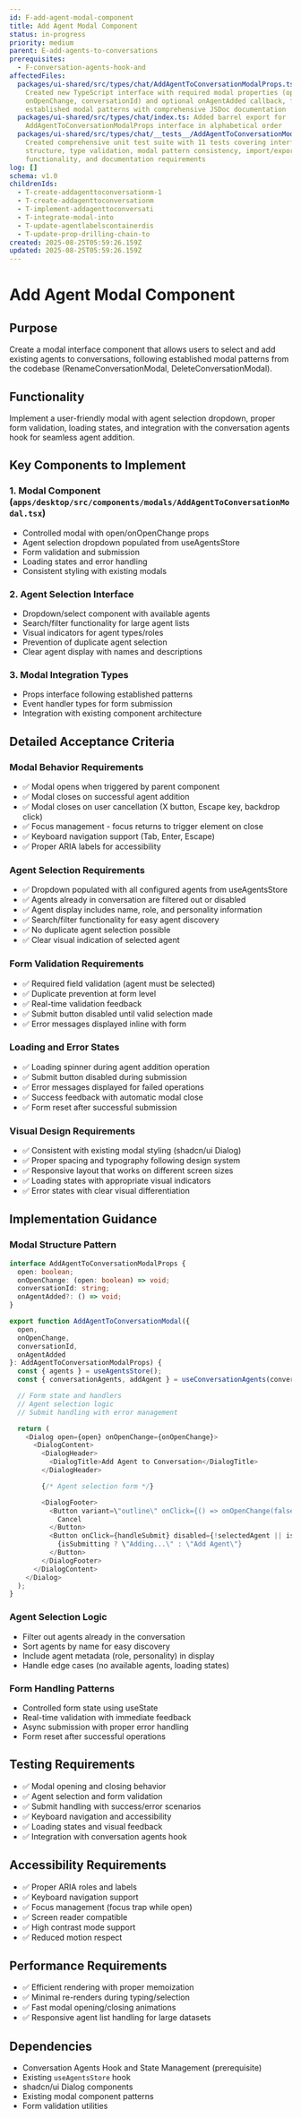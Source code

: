 ```yaml
---
id: F-add-agent-modal-component
title: Add Agent Modal Component
status: in-progress
priority: medium
parent: E-add-agents-to-conversations
prerequisites:
  - F-conversation-agents-hook-and
affectedFiles:
  packages/ui-shared/src/types/chat/AddAgentToConversationModalProps.ts:
    Created new TypeScript interface with required modal properties (open,
    onOpenChange, conversationId) and optional onAgentAdded callback, following
    established modal patterns with comprehensive JSDoc documentation
  packages/ui-shared/src/types/chat/index.ts: Added barrel export for
    AddAgentToConversationModalProps interface in alphabetical order
  packages/ui-shared/src/types/chat/__tests__/AddAgentToConversationModalProps.test.ts:
    Created comprehensive unit test suite with 11 tests covering interface
    structure, type validation, modal pattern consistency, import/export
    functionality, and documentation requirements
log: []
schema: v1.0
childrenIds:
  - T-create-addagenttoconversationm-1
  - T-create-addagenttoconversationm
  - T-implement-addagenttoconversati
  - T-integrate-modal-into
  - T-update-agentlabelscontainerdis
  - T-update-prop-drilling-chain-to
created: 2025-08-25T05:59:26.159Z
updated: 2025-08-25T05:59:26.159Z
---
```


# Add Agent Modal Component

## Purpose

Create a modal interface component that allows users to select and add existing agents to conversations, following established modal patterns from the codebase (RenameConversationModal, DeleteConversationModal).

## Functionality

Implement a user-friendly modal with agent selection dropdown, proper form validation, loading states, and integration with the conversation agents hook for seamless agent addition.

## Key Components to Implement

### 1. Modal Component (`apps/desktop/src/components/modals/AddAgentToConversationModal.tsx`)

- Controlled modal with open/onOpenChange props
- Agent selection dropdown populated from useAgentsStore
- Form validation and submission
- Loading states and error handling
- Consistent styling with existing modals

### 2. Agent Selection Interface

- Dropdown/select component with available agents
- Search/filter functionality for large agent lists
- Visual indicators for agent types/roles
- Prevention of duplicate agent selection
- Clear agent display with names and descriptions

### 3. Modal Integration Types

- Props interface following established patterns
- Event handler types for form submission
- Integration with existing component architecture

## Detailed Acceptance Criteria

### Modal Behavior Requirements

- ✅ Modal opens when triggered by parent component
- ✅ Modal closes on successful agent addition
- ✅ Modal closes on user cancellation (X button, Escape key, backdrop click)
- ✅ Focus management - focus returns to trigger element on close
- ✅ Keyboard navigation support (Tab, Enter, Escape)
- ✅ Proper ARIA labels for accessibility

### Agent Selection Requirements

- ✅ Dropdown populated with all configured agents from useAgentsStore
- ✅ Agents already in conversation are filtered out or disabled
- ✅ Agent display includes name, role, and personality information
- ✅ Search/filter functionality for easy agent discovery
- ✅ No duplicate agent selection possible
- ✅ Clear visual indication of selected agent

### Form Validation Requirements

- ✅ Required field validation (agent must be selected)
- ✅ Duplicate prevention at form level
- ✅ Real-time validation feedback
- ✅ Submit button disabled until valid selection made
- ✅ Error messages displayed inline with form

### Loading and Error States

- ✅ Loading spinner during agent addition operation
- ✅ Submit button disabled during submission
- ✅ Error messages displayed for failed operations
- ✅ Success feedback with automatic modal close
- ✅ Form reset after successful submission

### Visual Design Requirements

- ✅ Consistent with existing modal styling (shadcn/ui Dialog)
- ✅ Proper spacing and typography following design system
- ✅ Responsive layout that works on different screen sizes
- ✅ Loading states with appropriate visual indicators
- ✅ Error states with clear visual differentiation

## Implementation Guidance

### Modal Structure Pattern

```typescript
interface AddAgentToConversationModalProps {
  open: boolean;
  onOpenChange: (open: boolean) => void;
  conversationId: string;
  onAgentAdded?: () => void;
}

export function AddAgentToConversationModal({
  open,
  onOpenChange,
  conversationId,
  onAgentAdded
}: AddAgentToConversationModalProps) {
  const { agents } = useAgentsStore();
  const { conversationAgents, addAgent } = useConversationAgents(conversationId);

  // Form state and handlers
  // Agent selection logic
  // Submit handling with error management

  return (
    <Dialog open={open} onOpenChange={onOpenChange}>
      <DialogContent>
        <DialogHeader>
          <DialogTitle>Add Agent to Conversation</DialogTitle>
        </DialogHeader>

        {/* Agent selection form */}

        <DialogFooter>
          <Button variant=\"outline\" onClick={() => onOpenChange(false)}>
            Cancel
          </Button>
          <Button onClick={handleSubmit} disabled={!selectedAgent || isSubmitting}>
            {isSubmitting ? \"Adding...\" : \"Add Agent\"}
          </Button>
        </DialogFooter>
      </DialogContent>
    </Dialog>
  );
}
```

### Agent Selection Logic

- Filter out agents already in the conversation
- Sort agents by name for easy discovery
- Include agent metadata (role, personality) in display
- Handle edge cases (no available agents, loading states)

### Form Handling Patterns

- Controlled form state using useState
- Real-time validation with immediate feedback
- Async submission with proper error handling
- Form reset after successful operations

## Testing Requirements

- ✅ Modal opening and closing behavior
- ✅ Agent selection and form validation
- ✅ Submit handling with success/error scenarios
- ✅ Keyboard navigation and accessibility
- ✅ Loading states and visual feedback
- ✅ Integration with conversation agents hook

## Accessibility Requirements

- ✅ Proper ARIA roles and labels
- ✅ Keyboard navigation support
- ✅ Focus management (focus trap while open)
- ✅ Screen reader compatible
- ✅ High contrast mode support
- ✅ Reduced motion respect

## Performance Requirements

- ✅ Efficient rendering with proper memoization
- ✅ Minimal re-renders during typing/selection
- ✅ Fast modal opening/closing animations
- ✅ Responsive agent list handling for large datasets

## Dependencies

- Conversation Agents Hook and State Management (prerequisite)
- Existing `useAgentsStore` hook
- shadcn/ui Dialog components
- Existing modal component patterns
- Form validation utilities
